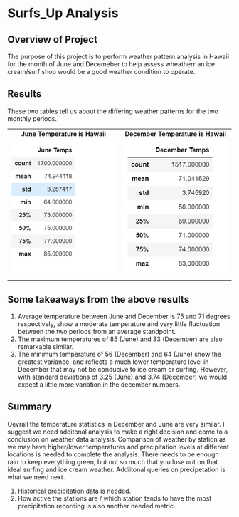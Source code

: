# Surfs_Up Analysis

## Overview of Project
The purpose of this project is to perform weather pattern analysis in Hawaii for the month of June and Decemeber to help assess wheatherr an ice cream/surf shop would be a good weather condition to operate.
  

## Results
These two tables tell us about the differing weather patterns for the two monthly periods. 

<table>
 <tr>   
   <td align="center"> <b> June Temperature is Hawaii </b> </td>
   <td align="center"> <b> December Temperature is Hawaii </b> </td>
  </tr> 
  <tr>  
    <td valign="top"> <img src="/Resources/June_statistics.png" width="250" /> </td>
    <td valign="top"> <img src="/Resources/Dec_statistics.png" width="250" /> </td>
  </tr>     
</Table> 


## Some takeaways from the above results
1.  Average temperature between June and December is 75 and 71 degrees respectively, show a moderate temperature and very little fluctuation between the two periods from an average standpoint.
2.  The maximum temperatures of 85 (June) and 83 (December) are also remarkable similar.
3.  The minimum temperature of 56 (December) and 64 (June) show the greatest variance, and reflects a much lower temperature level in December that may not be conducive to ice cream or surfing. However, with standard deviations of 3.25 (June) and 3.74 (December) we would expect a little more variation in the december numbers.


## Summary

Oevrall the temperature statistics in December and June are very similar. I suggest we need additonal analysis to make a right decision and come to a conclusion on weather data analysis. Comparison of weather by station as we may have higher/lower temperatures and precipitation levels at different locations is needed to complete the analysis. There needs to be enough rain to keep everything green, but not so much that you lose out on that ideal surfing and ice cream weather. Addiitonal queries on precipetation is what we need next.
1.  Historical precipitation data is needed.
2.  How active the stations are / which station tends to have the most precipitation recording is also another needed metric.

 
